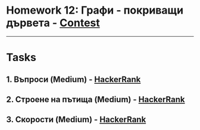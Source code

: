 # Homework 12: Графи - покриващи дървета - [Contest](<https://www.hackerrank.com/contests/sda-hw-12-2022/challenges>)

---

# Tasks

## 1. Въпроси (Medium) - [HackerRank](<https://www.hackerrank.com/contests/sda-hw-12-2022/challenges/roads-5>)

## 2. Строене на пътища (Medium) - [HackerRank](<https://www.hackerrank.com/contests/sda-hw-12-2022/challenges/2-146>)

## 3. Скорости (Medium) - [HackerRank](<https://www.hackerrank.com/contests/sda-hw-12-2022/challenges/challenge-2799>)